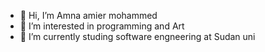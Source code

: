 - 👋 Hi, I’m Amna amier mohammed
- 👀 I’m interested in programming and Art
- 🌱 I’m currently studing software engneering at Sudan uni

<!---
amnaAmeerMOH/amnaAmeerMOH is a ✨ special ✨ repository because its `README.md` (this file) appears on your GitHub profile.
You can click the Preview link to take a look at your changes.
--->
